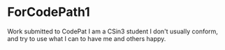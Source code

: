 # ForCodePath1
Work submitted to CodePat
I am a CSin3 student
I don't usually conform, and try to use what I can to have me and others happy.
